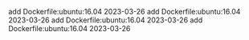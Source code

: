 add Dockerfile:ubuntu:16.04 2023-03-26
add Dockerfile:ubuntu:16.04 2023-03-26
add Dockerfile:ubuntu:16.04 2023-03-26
add Dockerfile:ubuntu:16.04 2023-03-26

